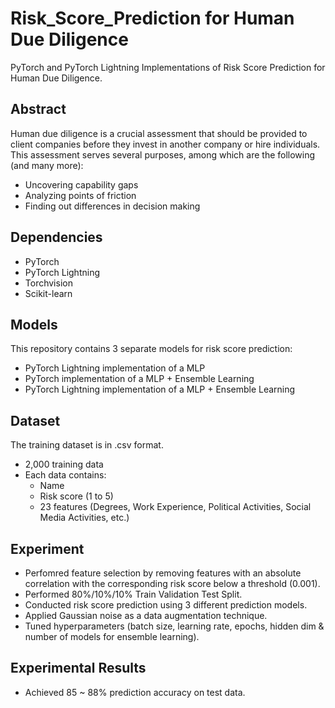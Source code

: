 # Risk_Score_Prediction for Human Due Diligence

PyTorch and PyTorch Lightning Implementations of Risk Score Prediction for Human Due Diligence.

## Abstract
Human due diligence is a crucial assessment that should be provided to client companies before they invest in another company or hire individuals. This assessment serves several purposes, among which are the following (and many more):
- Uncovering capability gaps
- Analyzing points of friction
- Finding out differences in decision making

## Dependencies
- PyTorch
- PyTorch Lightning
- Torchvision
- Scikit-learn

## Models
This repository contains 3 separate models for risk score prediction:
- PyTorch Lightning implementation of a MLP
- PyTorch implementation of a MLP + Ensemble Learning 
- PyTorch Lightning implementation of a MLP + Ensemble Learning

## Dataset
The training dataset is in .csv format.
- 2,000 training data
- Each data contains:
  - Name
  - Risk score (1 to 5)
  - 23 features (Degrees, Work Experience, Political Activities, Social Media Activities, etc.)

## Experiment
- Perfomred feature selection by removing features with an absolute correlation with the corresponding risk score below a threshold (0.001).
- Performed 80%/10%/10% Train Validation Test Split.
- Conducted risk score prediction using 3 different prediction models.
- Applied Gaussian noise as a data augmentation technique.
- Tuned hyperparameters (batch size, learning rate, epochs, hidden dim & number of models for ensemble learning).

## Experimental Results
- Achieved 85 ~ 88% prediction accuracy on test data.
